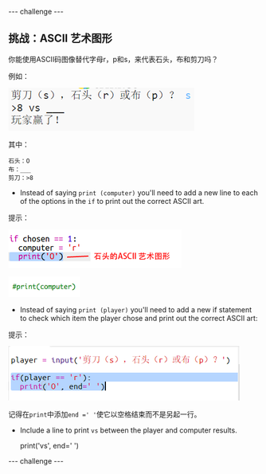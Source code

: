 \--- challenge \---

## 挑战：ASCII 艺术图形

你能使用ASCII码图像替代字母r，p和s，来代表石头，布和剪刀吗？

例如：

![截图](images/rps-ascii-challenge.png)

其中：

    石头：O
    布：___
    剪刀：>8
    

+ Instead of saying `print (computer)` you'll need to add a new line to each of the options in the `if` to print out the correct ASCII art. 

提示：

![截图](images/rps-ascii-rock.png)

![截图](images/rps-comment-computer.png)

+ Instead of saying `print (player)` you'll need to add a new if statement to check which item the player chose and print out the correct ASCII art:

提示：

![截图](images/rps-player-ascii.png)

记得在`print`中添加`end =' '`使它以空格结束而不是另起一行。

+ Include a line to print `vs` between the player and computer results.

    print('vs', end=' ')
    

\--- challenge \---